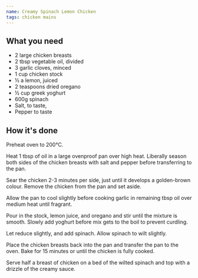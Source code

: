 ```yaml
---
name: Creamy Spinach Lemon Chicken
tags: chicken mains
---
```


## What you need

* 2 large chicken breasts
* 2 tbsp vegetable oil, divided
* 3 garlic cloves, minced
* 1 cup chicken stock
* ½ a lemon, juiced
* 2 teaspoons dried oregano
* ½ cup greek yoghurt
* 600g spinach
* Salt, to taste,
* Pepper to taste

<!-- break -->

## How it's done

Preheat oven to 200°C.

Heat 1 tbsp of oil in a large ovenproof pan over high heat. Liberally season both sides of the chicken breasts with salt and pepper before transferring to the pan.

Sear the chicken 2-3 minutes per side, just until it develops a golden-brown colour. Remove the chicken from the pan and set aside.

Allow the pan to cool slightly before cooking garlic in remaining tbsp oil over medium heat until fragrant.

Pour in the stock, lemon juice, and oregano and stir until the mixture is smooth. Slowly add yoghurt before mix gets to the boil to prevent curdling.

Let reduce slightly, and add spinach. Allow spinach to wilt slightly.

Place the chicken breasts back into the pan and transfer the pan to the oven. Bake for 15 minutes or until the chicken is fully cooked.

Serve half a breast of chicken on a bed of the wilted spinach and top with a drizzle of the creamy sauce.
